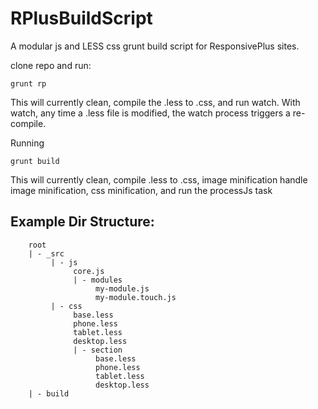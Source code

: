 RPlusBuildScript
================

A modular js and LESS css grunt build script for ResponsivePlus sites.


clone repo and run:

```
grunt rp
```
This will currently clean, compile the .less to .css, and run watch. With watch, any time a .less file is modified, the watch process triggers a re-compile. 

Running
```
grunt build
```
This will currently clean, compile .less to .css, image minification handle image minification, css minification, and run the processJs task


Example Dir Structure:
---
```
    root
    | - _src
         | - js
              core.js
              | - modules
                   my-module.js
                   my-module.touch.js
         | - css
              base.less
              phone.less
              tablet.less
              desktop.less
              | - section
                   base.less
                   phone.less
                   tablet.less
                   desktop.less
    | - build
```
